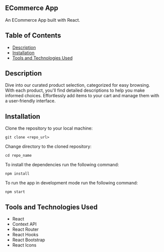 <!-- create a readme file for the project -->

## ECommerce App

An ECommerce App built with React.

## Table of Contents

- [Description](#description)
- [Installation](#installation)
- [Tools and Technologies Used](#tools-and-technologies-used)

## Description
Dive into our curated product selection, categorized for easy browsing. With each product, you'll find detailed descriptions to help you make informed choices. Effortlessly add items to your cart and manage them with a user-friendly interface.

## Installation

Clone the repository to your local machine:

```
git clone <repo_url>
```

Change directory to the cloned repository:

```
cd repo_name
```

To install the dependencies run the following command:

```
npm install
```

To run the app in development mode run the following command:

```
npm start
```

## Tools and Technologies Used

- React
- Context API
- React Router
- React Hooks
- React Bootstrap
- React Icons





